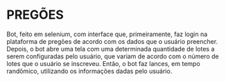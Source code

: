 # PREGÕES
Bot, feito em selenium, com interface que, primeiramente, faz login na plataforma de pregões de acordo com os dados que o usuário preencher. Depois, o bot abre uma tela com uma determinada quantidade de lotes a serem configuradas pelo usuário, que variam de acordo com o número de lotes que o usuário se inscreveu. Então, o bot faz lances, em tempo randômico, utilizando os informações dadas pelo usuário.
